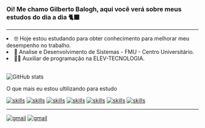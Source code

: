 ### Oi! Me chamo Gilberto Balogh, aqui você verá sobre meus estudos do dia a dia 🐈‍⬛
_____________________________________
<li>🤓 Hoje estou estudando para obter conhecimento para melhorar meu desempenho no trabalho. </li>
<li>🎒 Analise e Desenvolvimento de Sistemas - FMU - Centro Universitário. </li>
<li>👩‍💻 Auxiliar de programação na ELEV-TECNOLOGIA. </li>
<br/>

![GitHub stats](https://github-readme-stats.vercel.app/api?username=gilberto&show_icons=true&theme=dark)

O que mais eu estou ultilizando para estudo

[![skills](https://img.shields.io/badge/HTML5-E34F26?style=for-the-badge&logo=html5&logoColor=white)]()
[![skills](https://img.shields.io/badge/CSS3-1572B6?style=for-the-badge&logo=css3&logoColor=white)]()
[![skills](https://img.shields.io/badge/PHP-777BB4?style=for-the-badge&logo=php&logoColor=white)]()
[![skills](https://img.shields.io/badge/MySQL-00000F?style=for-the-badge&logo=mysql&logoColor=white)]()
[![skills](https://img.shields.io/badge/Python-14354C?style=for-the-badge&logo=python&logoColor=white)]()
[![skills](https://img.shields.io/badge/Java-ED8B00?style=for-the-badge&logo=openjdk&logoColor=white)]()
[![skills](https://img.shields.io/badge/R-276DC3?style=for-the-badge&logo=r&logoColor=white)]()

_______
[![gmail](https://img.shields.io/badge/Gmail-D14836?style=for-the-badge&logo=gmail&logoColor=white)](https://mail.google.com/mail/u/0/#inbox?compose=DmwnWstxSQVbwtTxvnrKLzFfDnlptdGNNxLfWkxjTqRHMSnvJSzNDzRSLRlfFGmNtxTTdqFcmkzB)
[![gmail](https://img.shields.io/badge/LinkedIn-0077B5?style=for-the-badge&logo=linkedin&logoColor=white)](https://www.linkedin.com/in/gilberto-balogh-037473244)

